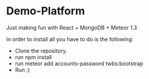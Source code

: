 # Demo-Platform

Just making fun with React + MongoDB + Meteor 1.3

In order to install all you have to do is the following:
- Clone the repository.
- run npm install
- run meteor add accounts-password twbs:bootstrap
- Run :)
